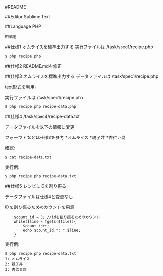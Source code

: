 #README

##Editor
Sublime Text

##Language
PHP

#課題

##仕様1
オムライスを標準出力する
実行ファイルは /task/spec1/recipe.php
```
$ php recipe.php
```

##仕様2
README.mdを修正

##仕様3
オムライスを標準出力する
データファイルは /task/spec1/recipe.php
  
text形式を利用。
  
実行ファイルは /task/spec1/recipe.php
```
$ php recipe.php recipe-data.php
```

##仕様4
/task/spec4/recipe-data.txt

データファイルを以下の情報に変更

フォーマトなどは仕様3を参考
*オムライス
*親子丼
*杏仁豆腐
  
確認:
```
$ cat recipe-data.txt
```
  
実行例:
```
$ php recipe.php recipe-data.txt
```

##仕様5
レシピにIDを割り振る
  
データファイルは仕様4と変更なし
  
IDを割り振るためのカウントを用意
```
	$count_id = 0; //idを割り振るためのカウント
	while($line = fgets($file)){
		$count_id++;
		echo $count_id.": ".$line;
	}
```

実行例:
```
$ php recipe.php recipe-data.txt
1: オムライス
2: 親子丼
3: 杏仁豆腐
```